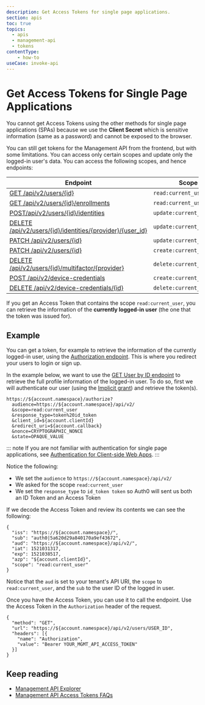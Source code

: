 ```yaml
---
description: Get Access Tokens for single page applications.
section: apis
toc: true
topics:
  - apis
  - management-api
  - tokens
contentType: 
    - how-to
useCase: invoke-api
---
```


# Get Access Tokens for Single Page Applications

You cannot get Access Tokens using the other methods for single page applications (SPAs) because we use the **Client Secret** which is sensitive information (same as a password) and cannot be exposed to the browser.

You can still get tokens for the Management API from the frontend, but with some limitations. You can access only certain scopes and update only the logged-in user's data. You can access the following scopes, and hence endpoints:

| **Endpoint** | **Scope for current user** |
| ------ | ----------- |
| [GET /api/v2/users/{id}](/api/management/v2#!/Users/get_users_by_id) | `read:current_user` |
| [GET /api/v2/users/{id}/enrollments](/api/management/v2#!/Users/get_enrollments) | `read:current_user` |
| [POST/api/v2/users/{id}/identities](/api/management/v2#!/Users/post_identities) | `update:current_user_identities` |
| [DELETE /api/v2/users/{id}/identities/{provider}/{user_id}](/api/management/v2#!/Users/delete_provider_by_user_id) | `update:current_user_identities` |
| [PATCH /api/v2/users/{id}](/api/management/v2#!/Users/patch_users_by_id) | `update:current_user_metadata` |
| [PATCH /api/v2/users/{id}](/api/management/v2#!/Users/patch_users_by_id) | `create:current_user_metadata` |
| [DELETE /api/v2/users/{id}/multifactor/{provider}](/api/management/v2#!/Users/delete_multifactor_by_provider) | `delete:current_user_metadata` |
| [POST /api/v2/device-credentials](/api/management/v2#!/Device_Credentials/post_device_credentials) | `create:current_user_device_credentials` | 
| [DELETE /api/v2/device-credentials/{id}](/api/management/v2#!/Device_Credentials/delete_device_credentials_by_id) | `delete:current_user_device_credentials` |

If you get an Access Token that contains the scope `read:current_user`, you can retrieve the information of the **currently logged-in user** (the one that the token was issued for).

## Example 

You can get a token, for example to retrieve the information of the currently logged-in user, using the [Authorization endpoint](/api/authentication#authorize-application). This is where you redirect your users to login or sign up.

In the example below, we want to use the [GET User by ID endpoint](/api/management/v2#!/Users/get_users_by_id) to retrieve the full profile information of the logged-in user. To do so, first we will authenticate our user (using the [Implicit grant](/api/authentication?http#implicit-grant)) and retrieve the token(s).

```text
https://${account.namespace}/authorize?
  audience=https://${account.namespace}/api/v2/
  &scope=read:current_user
  &response_type=token%20id_token
  &client_id=${account.clientId}
  &redirect_uri=${account.callback}
  &nonce=CRYPTOGRAPHIC_NONCE
  &state=OPAQUE_VALUE
```

::: note
If you are not familiar with authentication for single page applications, see [Authentication for Client-side Web Apps](/application-auth/current/client-side-web).
:::

Notice the following:
- We set the `audience` to `https://${account.namespace}/api/v2/`
- We asked for the scope `read:current_user`
- We set the `response_type` to `id_token token` so Auth0 will sent us both an ID Token and an Access Token

If we decode the Access Token and review its contents we can see the following:

```text
{
  "iss": "https://${account.namespace}/",
  "sub": "auth0|5a620d29a840170a9ef43672",
  "aud": "https://${account.namespace}/api/v2/",
  "iat": 1521031317,
  "exp": 1521038517,
  "azp": "${account.clientId}",
  "scope": "read:current_user"
}
```

Notice that the `aud` is set to your tenant's API URI, the `scope` to `read:current_user`, and the `sub` to the user ID of the logged in user.

Once you have the Access Token, you can use it to call the endpoint. Use the Access Token in the `Authorization` header of the request.

```har
{
  "method": "GET",
  "url": "https://${account.namespace}/api/v2/users/USER_ID",
  "headers": [{
    "name": "Authorization",
    "value": "Bearer YOUR_MGMT_API_ACCESS_TOKEN"
  }]
}
```

## Keep reading

* [Management API Explorer](/api/management/v2#!)
* [Management API Access Tokens FAQs](/api/management/v2/references/faq-management-api-access-tokens)